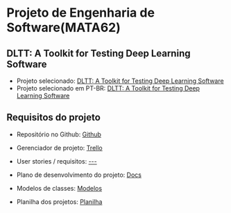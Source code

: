 # Projeto de Engenharia de Software(MATA62)
## DLTT: A Toolkit for Testing Deep Learning Software

- Projeto selecionado: [DLTT: A Toolkit for Testing Deep Learning Software](https://docs.google.com/document/d/1SbYDe31ZAIJ1JmCE_2q9VHM6kExTQv3U0kJLK2KPJ2M/edit)
- Projeto selecionado em PT-BR: [DLTT: A Toolkit for Testing Deep Learning Software](https://drive.google.com/file/d/1--YnJyhcseyfBfc-hAgmwTvhnKChVyOI/view?usp=share_link)


Requisitos do projeto
---------------------------------------
- Repositório no Github: [Github](https://github.com/elcarvalhogoncalves/ProjetoMATA62-DLTT/)
- Gerenciador de projeto: [Trello](https://trello.com/invite/b/BrO6in1U/ATTI93b0c89edaf39348d5e1adcb4175a8e9232AB60E/projeto-de-eng-de-software)
- User stories / requisitos: [---](#)
- Plano de desenvolvimento do projeto: [Docs](https://docs.google.com/document/d/1k-PTtwJt1NyTUWPQ7UV8WN4ot-pKhn6Q9kIspDAnQpk/edit?usp=sharing)
- Modelos de classes: [Modelos](https://sketchboard.me/hDvRWOWvfslO#/)



- Planilha dos projetos: [Planilha](https://docs.google.com/spreadsheets/d/1Anh_1QuxWDZjZ-SEPoC0M_ISVasyq2otCnxPWh3ZaIQ/edit#gid=85687618)
